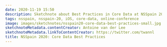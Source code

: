 ```yaml
---
date: 2020-11-19 15:50
description: Sketchnote about Best Practices in Core Data at NSSpain 2020
tags: nsspain, nsspain-20, iOS, core-data, online-conference
image: images/sketchnotes/nsspain20-core-data-best-practices-small.jpg
sketchnoteMetadata.contentCreator: Antoine van der Lee
sketchnoteMetadata.linkToContentCreator: https://twitter.com/twannl
title: NSSpain 2020: Core Data Best Practices
---
```

